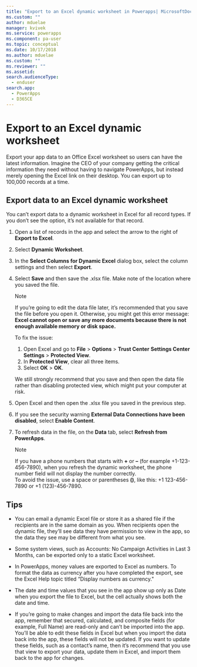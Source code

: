 ```yaml
---
title: "Export to an Excel dynamic worksheet in Powerapps| MicrosoftDocs"
ms.custom: ""
author: mduelae
manager: kvivek
ms.service: powerapps
ms.component: pa-user
ms.topic: conceptual
ms.date: 10/17/2018
ms.author: mduelae
ms.custom: ""
ms.reviewer: ""
ms.assetid: 
search.audienceType: 
  - enduser
search.app: 
  - PowerApps
  - D365CE
---
```

# Export to an Excel dynamic worksheet

Export your app data to an Office Excel worksheet so users can have the latest information. Imagine the CEO of your company getting the critical information they need without having to navigate PowerApps, but instead merely opening the Excel link on their desktop. You can export up to 100,000 records at a time.    
  
## Export data to an Excel dynamic worksheet  

You can’t export data to a dynamic worksheet in Excel for all record types. If you don’t see the option, it’s not available for that record.  
  
1. Open a list of records in the app and select the arrow to the right of **Export to Excel**. 
  
2. Select **Dynamic Worksheet**.  
  
3. In the **Select Columns for Dynamic Excel** dialog box, select the column settings and then select **Export**.  
  
4. Select **Save** and then save the .xlsx file. Make note of the location where you saved the file.  
  
   > [!NOTE]
   > If you’re going to edit the data file later, it’s recommended that you save the file before you open it. Otherwise, you might get this error message: **Excel cannot open or save any more documents because there is not enough available memory or disk space.**  
   > 
   > To fix the issue:  
   > 
   >    1. Open Excel and go to **File** > **Options** > **Trust Center** **Settings Center Settings** > **Protected View**.  
   >    2. In **Protected View**, clear all three items.  
   >    3. Select **OK** > **OK**.  
   > 
   >    We still strongly recommend that you save and then open the data file rather than disabling protected view, which might put your computer at risk.  
  
5. Open Excel and then open the .xlsx file you saved in the previous step.  
  
6. If you see the security warning **External Data Connections have been disabled**, select **Enable Content**.  
  
7. To refresh data in the file, on the **Data** tab, select **Refresh from PowerApps**.  
  
   > [!NOTE]
   > If you have a phone numbers that starts with **+** or **–** (for example +1-123-456-7890), when you refresh the dynamic worksheet, the phone number field will not display the number correctly.   
   > To avoid the issue, use a space or parentheses **()**, like this: +1 123-456-7890 or +1 (123)-456-7890.  
  
## Tips  
  
- You can email a dynamic Excel file or store it as a shared file if the recipients are in the same domain as you. When recipients open the dynamic file, they’ll see data they have permission to view in the app, so the data they see may be different from what you see.  
  
- Some system views, such as Accounts: No Campaign Activities in Last 3 Months, can be exported only to a static Excel worksheet.  
  
- In PowerApps, money values are exported to Excel as numbers. To format the data as currency after you have completed the export, see the Excel Help topic titled “Display numbers as currency."

- The date and time values that you see in the app show up only as Date when you export the file to Excel, but the cell actually shows both the date and time.  
  
- If you’re going to make changes and import the data file back into the app, remember that secured, calculated, and composite fields (for example, Full Name) are read-only and can’t be imported into the app. You’ll be able to edit these fields in Excel but when you import the data back into the app, these fields will not be updated. If you want to update these fields, such as a contact’s name, then it’s recommend that you use that view to export your data, update them in Excel, and import them back to the app for changes.  
 

